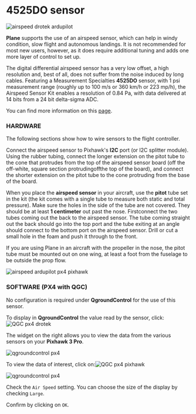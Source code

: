 # 4525DO sensor

![](https://drotek.com/wp-content/uploads/2017/01/digital-differential-airspeed-sensor-kit--700x468.jpg "airspeed drotek ardupilot")

**Plane** supports the use of an airspeed sensor, which can help in windy condition, slow flight and autonomous landings. It is not recommended for most new users, however, as it does require additional tuning and adds one more layer of control to set up.

The digital differential airspeed sensor has a very low offset, a high resolution and, best of all, does not suffer from the noise induced by long cables. Featuring a Measurement Specialties **4525DO** sensor, with 1 psi measurement range \(roughly up to 100 m/s or 360 km/h or 223 mp/h\), the Airspeed Sensor Kit enables a resolution of 0.84 Pa, with data delivered at 14 bits from a 24 bit delta-sigma ADC.

You can find more information on this [page](https://drotek.com/shop/en/drotek-parts/793-digital-differential-airspeed-sensor-kit-.html).

### HARDWARE

The following sections show how to wire sensors to the flight controller.

Connect the airspeed sensor to Pixhawk's **I2C** port \(or I2C splitter module\). Using the rubber tubing, connect the longer extension on the pitot tube to the cone that protrudes from the top of the airspeed sensor board \(off the off-white, square section protrudingoffthe top of the board\), and connect the shorter extension on the pitot tube to the cone protruding from the base of the board.


When you place the **airspeed sensor** in your aircraft, use the **pitot** tube set in the kit \(the kit comes with a single tube to measure both static and total pressure\). Make sure the holes in the side of the tube are not covered. They should be at least **1 centimeter** out past the nose. Firstconnect the two tubes coming out the back to the airspeed sensor. The tube coming straight out the back should go into the top port and the tube exiting at an angle should connect to the bottom port on the airspeed sensor. Drill or cut a small hole in the foam and push it through to the front.

If you are using Plane in an aircraft with the propeller in the nose, the pitot tube must be mounted out on one wing, at least a foot from the fuselage to be outside the prop flow.

![](https://drotek.com/wp-content/uploads/2017/01/pitotinstalled1-700x404.jpg "airspeed ardupilot px4 pixhawk")

### SOFTWARE \(PX4 with QGC\)

No configuration is required under **QgroundControl** for the use of this sensor.

To display in **QgroundControl** the value read by the sensor, click:![](https://drotek.com/wp-content/uploads/2017/01/Icone_Flight_Data_QGC.png "QGC px4 drotek")

The widget on the right allows you to view the data from the various sensors on your **Pixhawk 3 Pro**.

![](https://drotek.com/wp-content/uploads/2017/01/Flight_Data_Viewer_QGC.png "qgroundcontrol px4")

To view the data of interest, click on:![](https://drotek.com/wp-content/uploads/2017/01/Reglage_Flight_Data_Viewer_QGC.png "QGC px4 pixhawk")

![](https://drotek.com/wp-content/uploads/2017/01/Flight_Data_List_QGC-250x606.png "qgroundcontrol px4")

Check the `Air Speed` setting. You can choose the size of the display by checking `Large`.

Confirm by clicking on `OK`.

